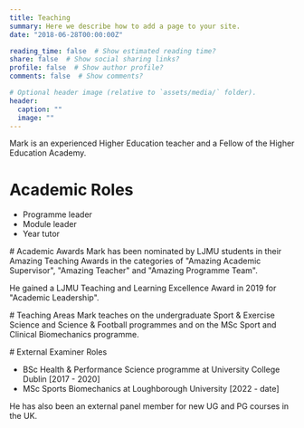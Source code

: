 ```yaml
---
title: Teaching
summary: Here we describe how to add a page to your site.
date: "2018-06-28T00:00:00Z"

reading_time: false  # Show estimated reading time?
share: false  # Show social sharing links?
profile: false  # Show author profile?
comments: false  # Show comments?

# Optional header image (relative to `assets/media/` folder).
header:
  caption: ""
  image: ""
---
```


Mark is an experienced Higher Education teacher and a Fellow of the Higher Education Academy. 

# Academic Roles
- Programme leader
- Module leader
- Year tutor 

# Academic Awards
Mark has been nominated by LJMU students in their Amazing Teaching Awards in the categories of "Amazing Academic Supervisor", "Amazing Teacher" and "Amazing Programme Team". 

He gained a LJMU Teaching and Learning Excellence Award in 2019 for "Academic Leadership". 

# Teaching Areas
Mark teaches on the undergraduate Sport & Exercise Science and Science & Football programmes and on the MSc Sport and Clinical Biomechanics programme. 

# External Examiner Roles
- BSc Health & Performance Science programme at University College Dublin [2017 - 2020] 
- MSc Sports Biomechanics at Loughborough University [2022 - date]

He has also been an external panel member for new UG and PG courses in the UK.
